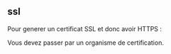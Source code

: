 ## ssl

Pour generer un certificat SSL et donc avoir HTTPS :

Vous devez passer par un organisme de certification.
